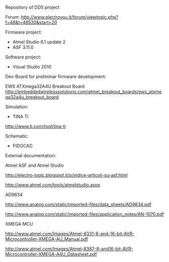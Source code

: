 Repository of DDS project

Forum: http://www.electroyou.it/forum/viewtopic.php?f=48&t=48530&start=20

Firmware project:

- Atmel Studio 6.1 update 2
- ASF 3.11.0

Software project:

- Visual Studio 2010

Dev-Board for preliminar firmware development:

EWS ATXmega32A4U Breakout Board
http://embeddedwirelesssolutions.com/atmel_breakout_boards/ews_atxmega32a4u_breakout_board

Simulation:

- TINA TI

http://www.ti.com/tool/tina-ti

Schematic:

- FIDOCAD

External documentation:

Atmel ASF and Atmel Studio

http://electro-logic.blogspot.it/p/indice-articoli-su-asf.html

http://www.atmel.com/tools/atmelstudio.aspx

AD9834

http://www.analog.com/static/imported-files/data_sheets/AD9834.pdf

http://www.analog.com/static/imported-files/application_notes/AN-1070.pdf

XMEGA MCU

http://www.atmel.com/Images/Atmel-8331-8-and-16-bit-AVR-Microcontroller-XMEGA-AU_Manual.pdf

http://www.atmel.com/Images/Atmel-8387-8-and16-bit-AVR-Microcontroller-XMEGA-A4U_Datasheet.pdf


